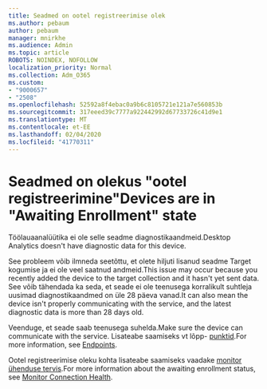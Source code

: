 ```yaml
---
title: Seadmed on ootel registreerimise olek
ms.author: pebaum
author: pebaum
manager: mnirkhe
ms.audience: Admin
ms.topic: article
ROBOTS: NOINDEX, NOFOLLOW
localization_priority: Normal
ms.collection: Adm_O365
ms.custom:
- "9000657"
- "2508"
ms.openlocfilehash: 52592a8f4ebac0a9b6c8105721e121a7e560853b
ms.sourcegitcommit: 317eeed39c7777a922442992d67733726c41d9e1
ms.translationtype: MT
ms.contentlocale: et-EE
ms.lasthandoff: 02/04/2020
ms.locfileid: "41770311"
---
```

# <a name="devices-are-in-awaiting-enrollment-state"></a><span data-ttu-id="91000-102">Seadmed on olekus "ootel registreerimine"</span><span class="sxs-lookup"><span data-stu-id="91000-102">Devices are in "Awaiting Enrollment" state</span></span>

<span data-ttu-id="91000-103">Töölauaanalüütika ei ole selle seadme diagnostikaandmeid.</span><span class="sxs-lookup"><span data-stu-id="91000-103">Desktop Analytics doesn't have diagnostic data for this device.</span></span> 

<span data-ttu-id="91000-104">See probleem võib ilmneda seetõttu, et olete hiljuti lisanud seadme Target kogumise ja ei ole veel saatnud andmeid.</span><span class="sxs-lookup"><span data-stu-id="91000-104">This issue may occur because you recently added the device to the target collection and it hasn't yet sent data.</span></span> <span data-ttu-id="91000-105">See võib tähendada ka seda, et seade ei ole teenusega korralikult suhtleja uusimad diagnostikaandmed on üle 28 päeva vanad.</span><span class="sxs-lookup"><span data-stu-id="91000-105">It can also mean the device isn't properly communicating with the service, and the latest diagnostic data is more than 28 days old.</span></span>

<span data-ttu-id="91000-106">Veenduge, et seade saab teenusega suhelda.</span><span class="sxs-lookup"><span data-stu-id="91000-106">Make sure the device can communicate with the service.</span></span> <span data-ttu-id="91000-107">Lisateabe saamiseks vt lõpp- [punktid](https://docs.microsoft.com/configmgr/desktop-analytics/enable-data-sharing#endpoints).</span><span class="sxs-lookup"><span data-stu-id="91000-107">For more information, see [Endpoints](https://docs.microsoft.com/configmgr/desktop-analytics/enable-data-sharing#endpoints).</span></span>

<span data-ttu-id="91000-108">Ootel registreerimise oleku kohta lisateabe saamiseks vaadake [monitor ühenduse tervis](https://docs.microsoft.com/configmgr/desktop-analytics/monitor-connection-health#awaiting-enrollment).</span><span class="sxs-lookup"><span data-stu-id="91000-108">For more information about the awaiting enrollment status, see [Monitor Connection Health](https://docs.microsoft.com/configmgr/desktop-analytics/monitor-connection-health#awaiting-enrollment).</span></span>